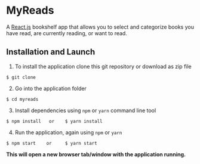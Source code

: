 # MyReads

A [React.js]() bookshelf app that allows you to select and categorize books you have read, are currently reading, or want to read.

## Installation and Launch

1. To install the application clone this git repository or download as zip file

```
$ git clone 
```

2. Go into the application folder

```
$ cd myreads
```

3. Install dependencies using `npm` or `yarn` command line tool

```
$ npm install   or    $ yarn install
```

4. Run the application, again using `npm` or `yarn`

```
$ npm start    or     $ yarn start
```

**This will open a new browser tab/window with the application running.**
